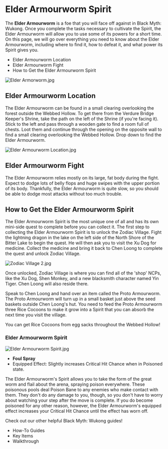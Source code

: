 # Elder Armourworm Spirit

The **Elder Armourworm** is a foe that you will face off against in Black Myth: Wukong. Once you complete the tasks necessary to cultivate the Spirit, the Elder Armourworm will allow you to use some of its powers for a short time. On this page, we will go over everything you need to know about the Elder Armourworm, including where to find it, how to defeat it, and what power its Spirit gives you. 

  * Elder Armourworm Location
  * Elder Armourworm Fight
  * How to Get the Elder Armourworm Spirit

![Elder Armorworm.jpg](https://oyster.ignimgs.com/mediawiki/apis.ign.com/black-myth-wukong/a/a3/Elder_Armorworm.jpg)

## Elder Armourworm Location

The Elder Armourworm can be found in a small clearing overlooking the forest outside the Webbed Hollow. To get there from the Verdure Bridge Keeper's Shrine, take the path on the left of the Shrine (if you're facing it). Stick to the left and pass through a wooden gate to find a room full of chests. Loot them and continue through the opening on the opposite wall to find a small clearing overlooking the Webbed Hollow. Drop down to find the Elder Armourworm. 

![Elder Armourworm Location.jpg](https://oyster.ignimgs.com/mediawiki/apis.ign.com/black-myth-wukong/4/4e/Elder_Armourworm_Location.jpg)

## Elder Armourworm Fight

The Elder Armourworm relies mostly on its large, fat body during the fight. Expect to dodge lots of belly flops and huge swipes with the upper portion of its body. Thankfully, the Elder Armourworm is quite slow, so you should be able to dodge most attacks without too much trouble. 

## How to Get the Elder Armourworm Spirit

The Elder Armourworm Spirit is the most unique one of all and has its own mini-side quest to complete before you can collect it. The first step to collecting the Elder Armourworm Spirit is to unlock the Zodiac Village. Fight the lightning dragon in the lake on the left side of the North Shore of the Bitter Lake to begin the quest. He will then ask you to visit the Xu Dog for medicine. Collect the medicine and bring it back to Chen Loong to complete the quest and unlock Zodiac Village. 

![Zodiac Village 2.jpg](https://oyster.ignimgs.com/mediawiki/apis.ign.com/black-myth-wukong/0/07/Zodiac_Village_2.jpg)

Once unlocked, Zodiac Village is where you can find all of the 'shop' NCPs, like the Xu Dog, Shen Monkey, and a new blacksmith character named Yin Tiger. Chen Loong will also reside there. 

Speak to Chen Loong and hand over an item called the Proto Armourworm. The Proto Armourworm will turn up in a small basket just above the seed baskets outside Chen Loong's hut. You need to feed the Proto Armourworm three Rice Cocoons to make it grow into a Spirit that you can absorb the next time you visit the village. 

You can get Rice Cocoons from egg sacks throughout the Webbed Hollow!

### Elder Armourworm Spirit

![Elder Armourworm Spirit.jpg](https://oyster.ignimgs.com/mediawiki/apis.ign.com/black-myth-wukong/a/a5/Elder_Armourworm_Spirit.jpg)

  * **Foul Spray**
  * Equipped Effect: Slightly increases Critical Hit Chance when in Poisoned state. 

The Elder Armourworm's Spirit allows you to take the form of the great worm and flail about the arena, spraying poison everywhere. These poisonous pools deal Poison Bane to any enemies who make contact with them. They don't do any damage to you, though, so you don't have to worry about watching your step after the move is complete. If you do become poisoned for any other reason, however, the Elder Armourworm's equipped effect increases your Critical Hit Chance until the effect has worn off. 

Check out our other helpful Black Myth: Wukong guides! 

  * How-To Guides
  * Key Items
  * Walkthrough

